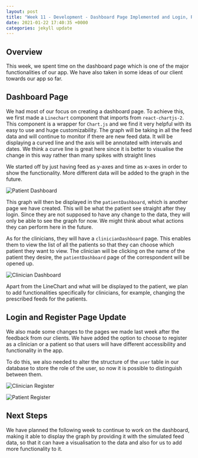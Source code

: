 ```yaml
---
layout: post
title: "Week 11 - Development - Dashboard Page Implemented and Login, Register Page Update"
date: 2021-01-22 17:40:35 +0000
categories: jekyll update
---
```


## Overview 

This week, we spent time on the dashboard page which is one of the major functionalities of our app. We have also taken in some ideas of our client towards our app so far.

## Dashboard Page

We had most of our focus on creating a dashboard page. To achieve this, we first made a `Linechart` component that imports from `react-chartjs-2`. This component is a wrapper for `Chart.js` and we find it very helpful with its easy to use and huge customizability. The graph will be taking in all the feed data and will continue to monitor if there are new feed data. It will be displaying a curved line and the axis will be annotated with intervals and dates. We think a curve line is great here since it is better to visualise the change in this way rather than many spikes with straight lines

We started off by just having feed as y-axes and time as x-axes in order to show the functionality. More different data will be added to the graph in the future.

![Patient Dashboard](/Dev-Blog/assets/week11/patient_dashboard.png)

This graph will then be displayed in the `patientDashboard`, which is another page we have created. This will be what the patient see straight after they login. Since they are not supposed to have any change to the data, they will only be able to see the graph for now. We might think about what actions they can perform here in the future.

As for the clinicians, they will have a `clinicianDashboard` page. This enables them to view the list of all the patients so that they can choose which patient they want to view. The clinician will be clicking on the name of the patient they desire, the `patientDashboard` page of the correspondent will be opened up.

![Clinician Dashboard](/Dev-Blog/assets/week11/clinician_dashboard.png)

Apart from the LineChart and what will be displayed to the patient, we plan to add functionalities specifically for clinicians, for example, changing the prescribed feeds for the patients.

## Login and Register Page Update

We also made some changes to the pages we made last week after the feedback from our clients. We have added the option to choose to register as a clinician or a patient so that users will have different accessibility and functionality in the app.

To do this, we also needed to alter the structure of the `user` table in our database to store the role of the user, so now it is possible to distinguish between them.

![Clinician Register](/Dev-Blog/assets/week11/clinician_register.png)

![Patient Register](/Dev-Blog/assets/week11/patient_register.png)

## Next Steps

We have planned the following week to continue to work on the dashboard, making it able to display the graph by providing it with the simulated feed data, so that it can have a visualisation to the data and also for us to add more functionality to it.